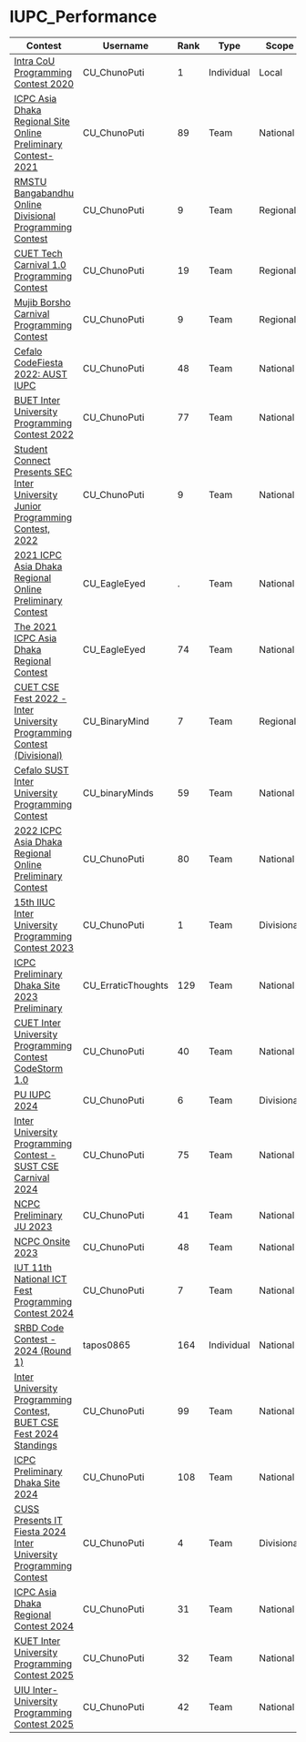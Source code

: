 # IUPC_Performance
| Contest                                                                                                                                                                               | Username      | Rank | Type       | Scope        |
| --                                                                                                                                                                                    | --------      | ---- | ----       | ----         |
| [Intra CoU Programming Contest 2020](https://toph.co/c/intra-cou-2020/standings)                                                                                                      | CU_ChunoPuti  | 1    | Individual | Local        |
| [ICPC Asia Dhaka Regional Site Online Preliminary Contest-2021](https://icpc.global/ICPCID/2RIUV1MALLMP)                                                                                | CU_ChunoPuti  | 89   | Team       | National     |
| [RMSTU Bangabandhu Online Divisional Programming Contest](https://toph.co/c/rmstu-bangabandhu-online-divisional-2021/standings)                                                        | CU_ChunoPuti  | 9    | Team       | Regional     |
| [CUET Tech Carnival 1.0 Programming Contest](https://toph.co/c/tech-carnival-1-0/standings)                                                                                            | CU_ChunoPuti  | 19   | Team       | Regional     |
| [Mujib Borsho Carnival Programming Contest]()                                                                                                                                         | CU_ChunoPuti  | 9    | Team       | Regional     |
| [Cefalo CodeFiesta 2022: AUST IUPC](https://algo.codemarshal.org/contests/aust-2022/standings)                                                                                        | CU_ChunoPuti  | 48   | Team       | National     |
| [BUET Inter University Programming Contest 2022](https://toph.co/c/buet-inter-university-2022/standings)                                                                               | CU_ChunoPuti  | 77   | Team       | National     |
| [Student Connect Presents SEC Inter University Junior Programming Contest, 2022](https://toph.co/c/sec-inter-university-junior-2022/standings)                                         | CU_ChunoPuti  | 9    | Team       | National     |
| [2021 ICPC Asia Dhaka Regional Online Preliminary Contest](https://algo.codemarshal.org/contests/icpc-dhaka-21-preli/standings)                                                       | 	CU_EagleEyed  | .   | Team       | National     |
| [The 2021 ICPC Asia Dhaka Regional Contest](https://algo.codemarshal.org/contests/dhaka-21-main/standings)                                                                             | CU_EagleEyed  | 74   | Team       | National     |
| [CUET CSE Fest 2022 - Inter University Programming Contest (Divisional)](https://toph.co/c/cuet-cse-fest-2022-inter-university-divisional/standings)                               | CU_BinaryMind  | 7    | Team       | Regional     |
| [Cefalo SUST Inter University Programming Contest](https://toph.co/c/sust-inter-university-2023/standings)                                                                             | 	CU_binaryMinds  | 59  | Team       | National     |
| [2022 ICPC Asia Dhaka Regional Online Preliminary Contest](https://algo.codemarshal.org/contests/icpc-dhaka-22-preli/standings)                                                       | CU_ChunoPuti  | 80   | Team       | National     |
| [15th IIUC Inter University Programming Contest 2023](https://toph.co/c/15th-iiuc-inter-university-2023/standings)                                                                    | CU_ChunoPuti  | 1    | Team       | Divisional   |
| [ICPC Preliminary Dhaka Site 2023 Preliminary](https://bapsoj.org/contests/icpc-preliminary-dhaka-2023/standings)                                                                      | 	CU_ErraticThoughts  | 129   | Team       | National     |
| [CUET Inter University Programming Contest CodeStorm 1.0](https://toph.co/c/cuet-inter-university-codestorm-1-0/standings)                                                             | CU_ChunoPuti  | 40   | Team       | National     |
| [PU IUPC 2024](https://drive.google.com/file/d/18RtwhBCQ5C03zFndpdQE2MXIfN-gyt2s/view?fbclid=IwAR3xJkd6mFvv0t7SQF2uClv7zlyYwIIpazVZh5lVk2UTy3_pCUSPHrRjgiY)                   | CU_ChunoPuti  | 6    | Team       | Divisional   |
| [Inter University Programming Contest - SUST CSE Carnival 2024](https://toph.co/c/inter-university-sust-cse-carnival-2024/standings)                                                  | CU_ChunoPuti  | 75   | Team       | National     |
| [NCPC Preliminary JU 2023](https://bapsoj.org/contests/ncpc-preliminary-ju-2023/standings)                                                                                             | CU_ChunoPuti  | 41   | Team       | National     |
| [NCPC Onsite 2023](https://bapsoj.org/contests/ncpc-onsite-2023-hosted-by-ju/standings)                                                                                               | CU_ChunoPuti  | 48  | Team       | National     |
| [IUT 11th National ICT Fest Programming Contest 2024](https://toph.co/c/iut-11th-national-ict-fest-2024/standings)                                                                   | CU_ChunoPuti  | 7    | Team       | National     |
| [SRBD Code Contest - 2024 (Round 1)](https://www.hackerrank.com/contests/srbd-code-contest-2024-round-1/leaderboard)                                                                   | tapos0865  | 164    | Individual | National     |
| [Inter University Programming Contest, BUET CSE Fest 2024 Standings](https://toph.co/c/inter-university-buet-cse-fest-2024/standings)                                                | CU_ChunoPuti  | 99  | Team       | National     |
| [ICPC Preliminary Dhaka Site 2024](https://bapsoj.org/contests/icpc-preliminary-dhaka-site-2024/standings)                                                                             | CU_ChunoPuti  | 108   | Team       | National     |
| [CUSS Presents IT Fiesta 2024 Inter University Programming Contest](https://toph.co/contests/training/rxbqtb6/standings)                                                             | CU_ChunoPuti  | 4    | Team       | Divisional   |
| [ICPC Asia Dhaka Regional Contest 2024](https://bapsoj.org/contests/icpc-asia-dhaka-regional-contest-2024-onsite-round/standings)                                                     | CU_ChunoPuti  | 31    | Team       | National     |
| [KUET Inter University Programming Contest 2025](https://bapsoj.org/contests/miaki-presents-kuet-iupc-onsite-2025/standings)                                                          | CU_ChunoPuti  | 32    | Team       | National     |
| [UIU Inter-University Programming Contest 2025](https://bapsoj.org/contests/uiu-inter-university-programming-contest-2025/standings)                                                | CU_ChunoPuti  | 42   | Team       | National     |
